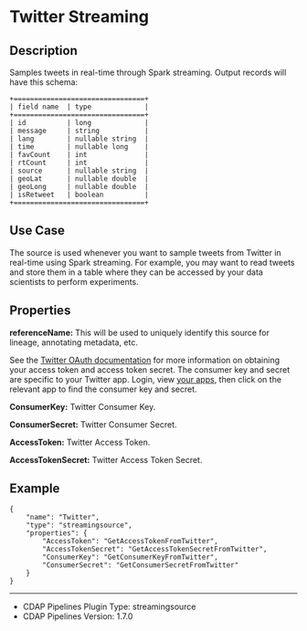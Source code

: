 # Twitter Streaming


Description
-----------
Samples tweets in real-time through Spark streaming. Output records will have this schema:

    +================================+
    | field name  | type             |
    +================================+
    | id          | long             |
    | message     | string           |
    | lang        | nullable string  |
    | time        | nullable long    |
    | favCount    | int              |
    | rtCount     | int              |
    | source      | nullable string  |
    | geoLat      | nullable double  |
    | geoLong     | nullable double  |
    | isRetweet   | boolean          |
    +================================+


Use Case
--------
The source is used whenever you want to sample tweets from Twitter in real-time using Spark streaming.
For example, you may want to read tweets and store them in a table where they can
be accessed by your data scientists to perform experiments.


Properties
----------
**referenceName:** This will be used to uniquely identify this source for lineage, annotating metadata, etc.

See the [Twitter OAuth documentation] for more information on obtaining
your access token and access token secret. The consumer key and secret
are specific to your Twitter app. Login, view [your apps], then click on
the relevant app to find the consumer key and secret.

  [Twitter OAuth documentation]: https://dev.twitter.com/oauth/overview
  [your apps]: https://apps.twitter.com/

**ConsumerKey:** Twitter Consumer Key.

**ConsumerSecret:** Twitter Consumer Secret.

**AccessToken:** Twitter Access Token.

**AccessTokenSecret:** Twitter Access Token Secret.


Example
-------

    {
        "name": "Twitter",
        "type": "streamingsource",
        "properties": {
            "AccessToken": "GetAccessTokenFromTwitter",
            "AccessTokenSecret": "GetAccessTokenSecretFromTwitter",
            "ConsumerKey": "GetConsumerKeyFromTwitter",
            "ConsumerSecret": "GetConsumerSecretFromTwitter"
        }
    }

---
- CDAP Pipelines Plugin Type: streamingsource
- CDAP Pipelines Version: 1.7.0
